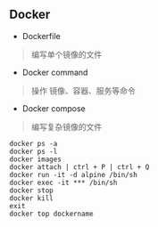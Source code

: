 ## Docker


- Dockerfile

> 编写单个镜像的文件

- Docker command

> 操作 镜像、容器、服务等命令

- Docker compose

> 编写复杂镜像的文件


```
docker ps -a
docker ps -l
docker images
docker attach | ctrl + P | ctrl + Q
docker run -it -d alpine /bin/sh
docker exec -it *** /bin/sh
docker stop
docker kill
exit
docker top dockername



```
